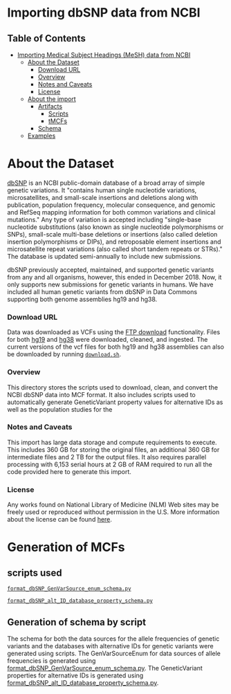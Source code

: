 # Importing dbSNP data from NCBI

## Table of Contents

- [Importing Medical Subject Headings (MeSH) data from NCBI](#importing-medical-subject-headings-mesh-data-from-ncbi)
  - [About the Dataset](#about-the-dataset)
    - [Download URL](#download-url)
    - [Overview](#overview)
    - [Notes and Caveats](#notes-and-caveats)
    - [License](#license)
  - [About the import](#about-the-import)
    - [Artifacts](#artifacts)
      - [Scripts](#scripts)
      - [tMCFs](#tmcfs)
     - [Schema](#schema)
  - [Examples](#examples)

# About the Dataset
[dbSNP](https://www.ncbi.nlm.nih.gov/snp/?cmd=search) is an NCBI public-domain database of a broad array of simple genetic variations. It "contains human single nucleotide variations, microsatellites, and small-scale insertions and deletions along with publication, population frequency, molecular consequence, and genomic and RefSeq mapping information for both common variations and clinical mutations." Any type of variation is accepted including "single-base nucleotide substitutions (also known as single nucleotide polymorphisms or SNPs), small-scale multi-base deletions or insertions (also called deletion insertion polymorphisms or DIPs), and retroposable element insertions and microsatellite repeat variations (also called short tandem repeats or STRs)." The database is updated semi-annually to include new submissions. 

dbSNP previously accepted, maintained, and supported genetic variants from any and all organisms, however, this ended in December 2018. Now, it only supports new submissions for genetic variants in humans. We have included all human genetic variants from dbSNP in Data Commons supporting both genome assemblies hg19 and hg38.

### Download URL
Data was downloaded as VCFs using the [FTP download](https://ftp.ncbi.nih.gov/snp/latest_release/VCF/) functionality. Files for both [hg19](https://ftp.ncbi.nih.gov/snp/latest_release/VCF/GCF_000001405.25.gz) and [hg38](https://ftp.ncbi.nih.gov/snp/latest_release/VCF/GCF_000001405.38.gz) were downloaded, cleaned, and ingested. The current versions of the vcf files for both hg19 and hg38 assemblies can also be downloaded by running [`download.sh`](download.sh).

### Overview

This directory stores the scripts used to download, clean, and convert the NCBI dbSNP data into MCF format. It also includes scripts used to automatically generate GeneticVariant property values for alternative IDs as well as the population studies for the

### Notes and Caveats

This import has large data storage and compute requirements to execute. This includes 360 GB for storing the original files, an additional 360 GB for intermediate files and 2 TB for the output files. It also requires parallel processing with 6,153 serial hours at 2 GB of RAM required to run all the code provided here to generate this import.

### License

Any works found on National Library of Medicine (NLM) Web sites may be freely used or reproduced without permission in the U.S. More information about the license can be found [here](https://www.nlm.nih.gov/web_policies.html).

# Generation of MCFs

## scripts used
[`format_dbSNP_GenVarSource_enum_schema.py`](https://github.com/datacommonsorg/data/blob/master/scripts/biomedical/dbSNP/format_dbSNP_GenVarSource_enum_schema.py)

[`format_dbSNP_alt_ID_database_property_schema.py`](https://github.com/datacommonsorg/data/blob/master/scripts/biomedical/dbSNP/format_dbSNP_alt_ID_database_property_schema.py)


## Generation of schema by script
The schema for both the data sources for the allele frequencies of genetic variants and the databases with alternative IDs for genetic variants were generated using scripts. The GenVarSourceEnum for data sources of allele frequencies is generated using [format_dbSNP_GenVarSource_enum_schema.py](https://github.com/datacommonsorg/data/blob/master/scripts/biomedical/dbSNP/format_dbSNP_GenVarSource_enum_schema.py). The GeneticVariant properties for alternative IDs is generated using [format_dbSNP_alt_ID_database_property_schema.py](https://github.com/datacommonsorg/data/blob/master/scripts/biomedical/dbSNP/format_dbSNP_alt_ID_database_property_schema.py).
